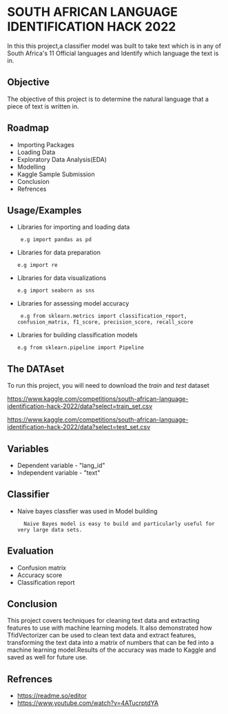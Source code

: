 
# SOUTH AFRICAN LANGUAGE IDENTIFICATION HACK 2022


In this this project,a classifier model was built to take text which is in any of South Africa's 11 Official languages and
Identify which language the text is in. 
## Objective
The objective of this project is to determine the natural language that a piece of text is written in.

## Roadmap

- Importing Packages
- Loading Data
- Exploratory Data Analysis(EDA)
- Modelling
- Kaggle Sample Submission
- Conclusion
- Refrences




## Usage/Examples

- Libraries for importing and loading data

       e.g import pandas as pd
- Libraries for data preparation
                                             
      e.g import re

- Libraries for data visualizations

      e.g import seaborn as sns
- Libraries for assessing model accuracy

       e.g from sklearn.metrics import classification_report, confusion_matrix, f1_score, precision_score, recall_score

- Libraries for building classification models

      e.g from sklearn.pipeline import Pipeline
## The DATAset
To run this project, you will need to download the *train* and *test* dataset 

https://www.kaggle.com/competitions/south-african-language-identification-hack-2022/data?select=train_set.csv

https://www.kaggle.com/competitions/south-african-language-identification-hack-2022/data?select=test_set.csv


## Variables
- Dependent   variable   - "lang_id"
- Independent variable   - "text"
## Classifier
- Naive bayes classfier was used in Model building

        Naive Bayes model is easy to build and particularly useful for very large data sets.    
## Evaluation
- Confusion matrix
- Accuracy score
- Classification report
## Conclusion
This project covers techniques for cleaning text data and extracting features to use with machine learning models. It also demonstrated how TfidVectorizer can be used to clean text data and extract features, transforming the text data into a matrix of numbers that can be fed into a machine learning model.Results of the accuracy was made to Kaggle and saved as well for future use.
## Refrences
- https://readme.so/editor
- https://www.youtube.com/watch?v=4ATucrptdYA
